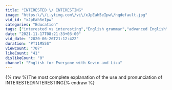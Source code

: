 ```yaml
---
title: "INTERESTED \/ INTERESTING"
image: "https:\/\/i.ytimg.com\/vi\/xJpEah5eIpw\/hqdefault.jpg"
vid_id: "xJpEah5eIpw"
categories: "Education"
tags: ["interested vs interesting","English grammar","advanced English"]
date: "2021-11-17T08:21:33+03:00"
vid_date: "2020-06-26T21:12:42Z"
duration: "PT11M55S"
viewcount: "707"
likeCount: "41"
dislikeCount: "0"
channel: "English for Everyone with Kevin and Liza"
---
```

{% raw %}The most complete explanation of the use and pronunciation of INTERESTED/INTERESTING{% endraw %}
